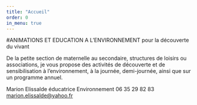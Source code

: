 ```yaml
---
title: "Accueil"
order: 0
in_menu: true
---
```

#ANIMATIONS ET EDUCATION A L’ENVIRONNEMENT pour la découverte du vivant

De la petite section de maternelle au secondaire, structures de loisirs ou associations, je vous propose des activités de découverte et de sensibilisation 
à l’environnement, à la journée, demi-journée, ainsi que sur un programme annuel. 






Marion Elissalde
éducatrice Environnement
06 35 29 82 83 
marion.elissalde@yahoo.fr 